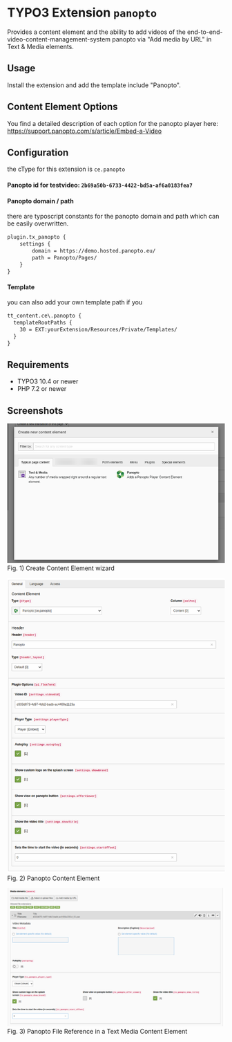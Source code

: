 # TYPO3 Extension `panopto`

Provides a content element and the ability to add videos of the end-to-end-video-content-management-system panopto via "Add media by URL" in Text & Media elements.

## Usage

Install the extension and add the template include "Panopto".

## Content Element Options

You find a detailed description of each option for the panopto player here:
https://support.panopto.com/s/article/Embed-a-Video

## Configuration

the cType for this extension is `ce.panopto`

#### Panopto id for testvideo: `2b69a50b-6733-4422-bd5a-af6a0183fea7`

#### Panopto domain / path

there are typoscript constants for the panopto domain and path which can be easily overwritten.

```typo3_typoscript
plugin.tx_panopto {
    settings {
        domain = https://demo.hosted.panopto.eu/
        path = Panopto/Pages/
    }
}
```

#### Template

you can also add your own template path if you

```typo3_typoscript
tt_content.ce\.panopto {
  templateRootPaths {
    30 = EXT:yourExtension/Resources/Private/Templates/
  }
}
```

## Requirements

* TYPO3 10.4 or newer
* PHP 7.2 or newer

## Screenshots

![Create Content Element wizard](Documentation/Images/createCe.png)
Fig. 1) Create Content Element wizard


![Panopto Content Element](Documentation/Images/ce.png)
Fig. 2) Panopto Content Element

![Panopto File Reference](Documentation/Images/fileReference.png)
Fig. 3) Panopto File Reference in a Text Media Content Element
